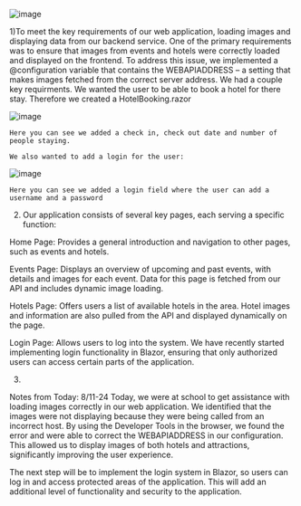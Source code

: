 ![image](https://github.com/user-attachments/assets/bdf2c7dd-1936-480f-a06b-acb3ad158937)

1)To meet the key requirements of our web application, loading images and displaying data from our backend service. One of the primary requirements was to ensure that images from events and hotels were correctly loaded and displayed on the frontend. To address this issue, we implemented a @configuration variable that contains the WEBAPIADDRESS – a setting that makes images fetched from the correct server address.
We had a couple key requirments. We wanted the user to be able to book a hotel for there stay. Therefore we created a HotelBooking.razor 

 ![image](https://github.com/user-attachments/assets/8c888747-d737-4b96-a7e9-10cfec8aeb07)

    Here you can see we added a check in, check out date and number of people staying.
    
    We also wanted to add a login for the user:  
   ![image](https://github.com/user-attachments/assets/18cb391c-7728-4d8c-b400-d636a02295bb)

    Here you can see we added a login field where the user can add a username and a password

2) Our application consists of several key pages, each serving a specific function:

Home Page: Provides a general introduction and navigation to other pages, such as events and hotels.

Events Page: Displays an overview of upcoming and past events, with details and images for each event. Data for this page is fetched from our API and includes dynamic image loading.

Hotels Page: Offers users a list of available hotels in the area. Hotel images and information are also pulled from the API and displayed dynamically on the page.

Login Page: Allows users to log into the system. We have recently started implementing login functionality in Blazor, ensuring that only authorized users can access certain parts of the application.

3)

Notes from Today: 8/11-24
Today, we were at school to get assistance with loading images correctly in our web application. We identified that the images were not displaying because they were being called from an incorrect host. By using the Developer Tools in the browser, we found the error and were able to correct the WEBAPIADDRESS in our configuration. This allowed us to display images of both hotels and attractions, significantly improving the user experience.

The next step will be to implement the login system in Blazor, so users can log in and access protected areas of the application. This will add an additional level of functionality and security to the application.
